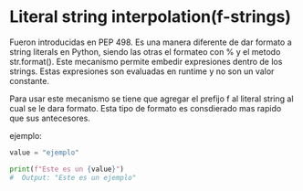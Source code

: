 # Literal string interpolation(f-strings)

Fueron introducidas en PEP 498.
Es una manera diferente de dar formato a string literals en Python, siendo las otras
el formateo con % y el metodo str.format(). Este mecanismo permite embedir expresiones
dentro de los strings. Estas expresiones son evaluadas en runtime y no son un valor
constante.

Para usar este mecanismo se tiene que agregar el prefijo f al literal string al cual
se le dara formato. Esta tipo de formato es consdierado mas rapido que sus antecesores.

ejemplo:
```python
value = "ejemplo"

print(f"Este es un {value}")
#  Output: "Este es un ejemplo"
```
